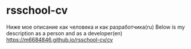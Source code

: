 # rsschool-cv
Ниже мое описание как человека и как разработчика(ru)
Below is my description as a person and as a developer(en)
https://m6684846.github.io/rsschool-cv/cv
